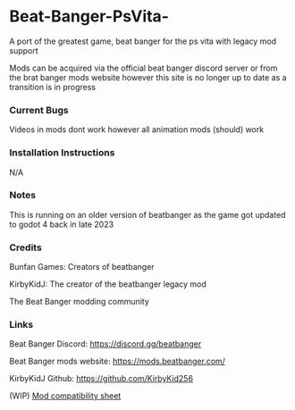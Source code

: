 # Beat-Banger-PsVita-
A port of the greatest game, beat banger for the ps vita with legacy mod support 

Mods can be acquired via the official beat banger discord server or from the brat banger mods website however this site is no longer up to date as a transition is in progress


### Current Bugs
Videos in mods dont work however all animation mods (should) work

### Installation Instructions
N/A
### Notes
This is running on an older version of beatbanger as the game got updated to godot 4 back in late 2023


### Credits
Bunfan Games: Creators of beatbanger

KirbyKidJ: The creator of the beatbanger legacy mod

The Beat Banger modding community 

### Links

Beat Banger Discord: https://discord.gg/beatbanger

Beat Banger mods website:
https://mods.beatbanger.com/

KirbyKidJ Github: https://github.com/KirbyKid256

(WIP) [Mod compatibility sheet](https://docs.google.com/spreadsheets/d/1CTd_hSYfUu6HME95VpTPoaIcraqyYKCRfINEARivMIE/edit?usp=drivesdk)



